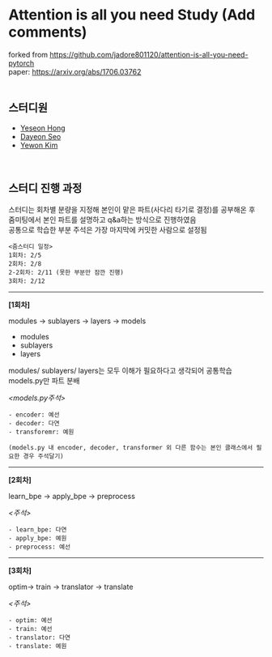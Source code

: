 # Attention is all you need Study (Add comments)
forked from https://github.com/jadore801120/attention-is-all-you-need-pytorch  
paper: https://arxiv.org/abs/1706.03762
<br/><br/>

## 스터디원
- [Yeseon Hong](https://github.com/nassunii)
- [Dayeon Seo](https://github.com/dayeon-seo)
- [Yewon Kim](https://github.com/yewonkim01)

<br/>

## 스터디 진행 과정
스터디는 회차별 분량을 지정해 본인이 맡은 파트(사다리 타기로 결정)를 공부해온 후  
줌미팅에서 본인 파트를 설명하고 q&a하는 방식으로 진행하였음  
공통으로 학습한 부분 주석은 가장 마지막에 커밋한 사람으로 설정됨

```
<줌스터디 일정>
1회차: 2/5  
2회차: 2/8  
2-2회차: 2/11 (못한 부분만 잠깐 진행)  
3회차: 2/12
```


---
**[1회차]**  

modules -> sublayers -> layers -> models
- modules
- sublayers
- layers

modules/ sublayers/ layers는 모두 이해가 필요하다고 생각되어 공통학습<br/>
models.py만 파트 분배
<br/>

*<models.py주석>*
```
- encoder: 예선
- decoder: 다연
- transforemr: 예원

(models.py 내 encoder, decoder, transformer 외 다른 함수는 본인 클래스에서 필요한 경우 주석달기)
```
---

**[2회차]**  

learn_bpe -> apply_bpe -> preprocess

*<주석>*
```
- learn_bpe: 다연
- apply_bpe: 예원
- preprocess: 예선
```
----

**[3회차]**  

optim-> train -> translator -> translate

*<주석>*
```
- optim: 예선
- train: 예선
- translator: 다연
- translate: 예원
```

  
